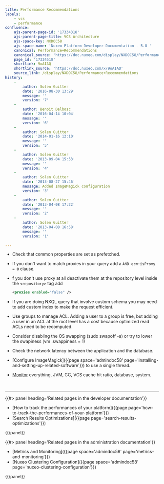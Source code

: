```yaml
---
title: Performance Recommendations
labels:
    - vcs
    - performance
confluence:
    ajs-parent-page-id: '17334318'
    ajs-parent-page-title: VCS Architecture
    ajs-space-key: NXDOC58
    ajs-space-name: 'Nuxeo Platform Developer Documentation - 5.8 '
    canonical: Performance+Recommendations
    canonical_source: 'https://doc.nuxeo.com/display/NXDOC58/Performance+Recommendations'
    page_id: '17334518'
    shortlink: 9oAIAQ
    shortlink_source: 'https://doc.nuxeo.com/x/9oAIAQ'
    source_link: /display/NXDOC58/Performance+Recommendations
history:
    - 
        author: Solen Guitter
        date: '2016-08-30 13:29'
        message: ''
        version: '7'
    - 
        author: Benoit Delbosc
        date: '2016-04-14 10:04'
        message: ''
        version: '6'
    - 
        author: Solen Guitter
        date: '2014-01-16 12:10'
        message: ''
        version: '5'
    - 
        author: Solen Guitter
        date: '2013-09-04 15:53'
        message: ''
        version: '4'
    - 
        author: Solen Guitter
        date: '2013-08-27 15:46'
        message: Added ImageMagick configuration
        version: '3'
    - 
        author: Solen Guitter
        date: '2013-04-08 17:22'
        message: ''
        version: '2'
    - 
        author: Solen Guitter
        date: '2013-04-08 16:58'
        message: ''
        version: '1'

---
```

<div class="outline-text-2">

*   Check that common properties are set as prefetched.
*   If you don't&nbsp;want to match proxies in your query add a `AND ecm:isProxy = 0` clause.
*   f you don't use proxy at all deactivate them at the repository level inside the `<repository>` tag add

    ```xml
    <proxies enabled="false" />
    ```

*   If you are doing NXQL query that involve custom schema you may need to add custom index to make the request efficient.
*   Use groups to manage ACL. Adding a user to a group is free, but adding a user in an ACL at the root level has a cost because optimized read ACLs need to be recomputed.
*   Consider disabling the OS swapping (sudo swapoff -a) or try to lower the swapiness (vm .swappiness = 1)
*   Check the network latency between the application and the database.
*   [Configure ImageMagick]({{page space='admindoc58' page='installing-and-setting-up-related-software'}}) to use a single thread.
*   [Monitor](http://doc.nuxeo.com/x/gBDF) everything, JVM, GC, VCS cache hit ratio, database, system.

&nbsp;

* * *

</div>

<div class="row" data-equalizer data-equalize-on="medium"><div class="column medium-6">{{#> panel heading='Related pages in the developer documentation'}}

*   [How to track the performances of your platform]({{page page='how-to-track-the-performances-of-your-platform'}})
*   [Search Results Optimizations]({{page page='search-results-optimizations'}})

{{/panel}}</div><div class="column medium-6">{{#> panel heading='Related pages in the administration documentation'}}

*   [Metrics and Monitoring]({{page space='admindoc58' page='metrics-and-monitoring'}})
*   [Nuxeo Clustering Configuration]({{page space='admindoc58' page='nuxeo-clustering-configuration'}})

{{/panel}}</div></div>